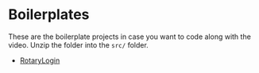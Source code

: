 # Boilerplates

These are the boilerplate projects in case you want to code along with the video.
Unzip the folder into the `src/` folder.

* [RotaryLogin](./RotaryLogin.zip)